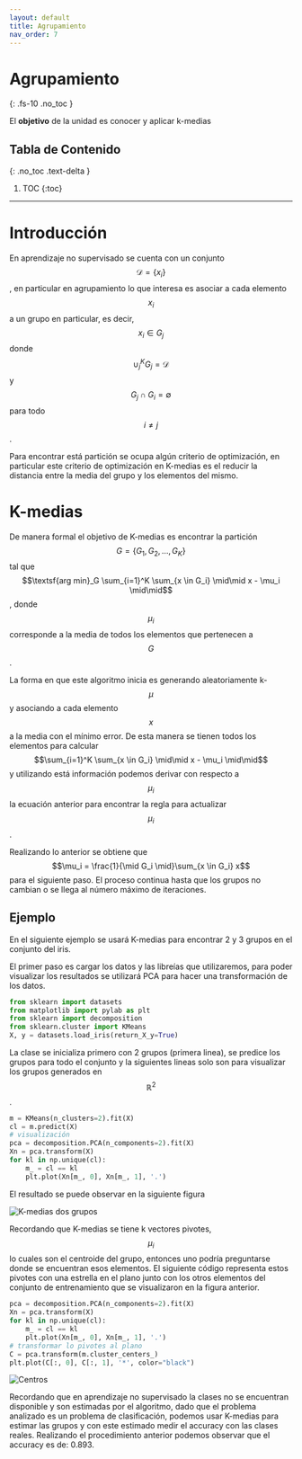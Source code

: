 ```yaml
---
layout: default
title: Agrupamiento
nav_order: 7
---
```


# Agrupamiento
{: .fs-10 .no_toc }

El **objetivo** de la unidad es conocer y aplicar k-medias


## Tabla de Contenido
{: .no_toc .text-delta }

1. TOC
{:toc}

---

# Introducción

En aprendizaje no supervisado se cuenta con un 
conjunto $$\mathcal D = \{ x_i \}$$, en particular en agrupamiento lo que 
interesa es asociar a cada elemento $$x_i$$ a un grupo en particular, es 
decir, $$x_i \in G_j$$ donde $$\cup_j^K G_j = \mathcal D$$ 
y $$G_j \cap G_i = \emptyset$$ para todo $$i \neq j $$.

Para encontrar está partición se ocupa algún criterio de optimización, en 
particular este criterio de optimización en K-medias es el reducir la 
distancia entre la media del grupo y los elementos del mismo.

# K-medias

De manera formal el objetivo de K-medias es encontrar la 
partición $$G = \{G_1, G_2, \ldots, G_K \}$$ tal 
que $$\textsf{arg min}_G \sum_{i=1}^K \sum_{x \in G_i} \mid\mid x - \mu_i \mid\mid$$, 
donde $$\mu_i$$ corresponde a la media de todos los elementos que pertenecen 
a $$G$$.

La forma en que este algoritmo inicia es generando aleatoriamente k-$$\mu$$ y 
asociando a cada elemento $$x$$ a la media con el mínimo error. De esta 
manera se tienen todos los elementos para 
calcular $$\sum_{i=1}^K \sum_{x \in G_i} \mid\mid x - \mu_i \mid\mid$$ 
y utilizando está información podemos derivar con respecto a $$\mu_i$$ la 
ecuación anterior para encontrar la regla para actualizar $$\mu_i$$.

Realizando lo anterior se obtiene 
que $$\mu_i = \frac{1}{\mid G_i \mid}\sum_{x \in G_i} x$$ 
para el siguiente paso. El proceso continua hasta que los grupos no cambian o 
se llega al número máximo de iteraciones.

## Ejemplo

En el siguiente ejemplo se usará K-medias para encontrar 2 y 3 grupos en el conjunto del iris.

El primer paso es cargar los datos y las libreías que utilizaremos, para poder visualizar los resultados se utilizará PCA para hacer una transformación de los datos.

```python
from sklearn import datasets
from matplotlib import pylab as plt
from sklearn import decomposition
from sklearn.cluster import KMeans
X, y = datasets.load_iris(return_X_y=True)
``` 

La clase se inicializa primero con 2 grupos (primera linea), se predice los grupos para todo el conjunto y la siguientes lineas solo son para visualizar los grupos generados en $$\mathbb R^2$$.

```python
m = KMeans(n_clusters=2).fit(X)
cl = m.predict(X)
# visualización
pca = decomposition.PCA(n_components=2).fit(X)
Xn = pca.transform(X)
for kl in np.unique(cl):
    m_ = cl == kl
    plt.plot(Xn[m_, 0], Xn[m_, 1], '.')
``` 

El resultado se puede observar en la siguiente figura

![K-medias dos grupos](/AprendizajeComputacional/assets/images/kmeans-2grp.png)


Recordando que K-medias se tiene k vectores pivotes, $$\mu_i$$ lo cuales son el centroide del grupo, entonces uno podría preguntarse donde se encuentran esos elementos. El siguiente código representa estos pivotes con una estrella en el plano junto con los otros elementos del conjunto de entrenamiento que se visualizaron en la figura anterior.

```python
pca = decomposition.PCA(n_components=2).fit(X)
Xn = pca.transform(X)
for kl in np.unique(cl):
    m_ = cl == kl
    plt.plot(Xn[m_, 0], Xn[m_, 1], '.')
# transformar lo pivotes al plano
C = pca.transform(m.cluster_centers_)
plt.plot(C[:, 0], C[:, 1], '*', color="black")
``` 

![Centros](/AprendizajeComputacional/assets/images/kmeans-2grp-c.png)


Recordando que en aprendizaje no supervisado la clases no se encuentran disponible y son estimadas por el algoritmo, dado que el problema analizado es un problema de clasificación, podemos usar K-medias para estimar las grupos y con este estimado medir el accuracy con las clases reales. Realizando el procedimiento anterior podemos observar que el accuracy es de: 0.893.